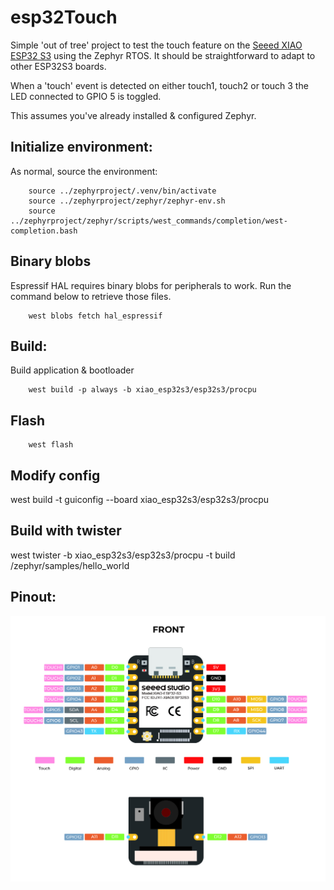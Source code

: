 # esp32Touch
Simple 'out of tree' project to test the touch feature on the [Seeed XIAO ESP32 S3](https://docs.zephyrproject.org/latest/boards/seeed/xiao_esp32s3/doc/index.html) using the Zephyr RTOS. It should be straightforward to adapt to other ESP32S3 boards.

When a 'touch' event is detected on either touch1, touch2 or touch 3 the LED connected to GPIO 5 is toggled.

This assumes you've already installed & configured Zephyr.
## Initialize environment:
As normal, source the environment:
```
    source ../zephyrproject/.venv/bin/activate
    source ../zephyrproject/zephyr/zephyr-env.sh
    source ../zephyrproject/zephyr/scripts/west_commands/completion/west-completion.bash
```
## Binary blobs
Espressif HAL requires binary blobs for peripherals to work. Run the command below to retrieve those files.
```
    west blobs fetch hal_espressif
```
## Build:
Build application & bootloader
```
    west build -p always -b xiao_esp32s3/esp32s3/procpu
```
## Flash
```
    west flash
```

## Modify config
 west build -t guiconfig --board xiao_esp32s3/esp32s3/procpu

 ## Build with twister
 west twister -b xiao_esp32s3/esp32s3/procpu -t build /zephyr/samples/hello_world
 
## Pinout:

![ESP32S3](images/esp32s3_pinout.jpeg)